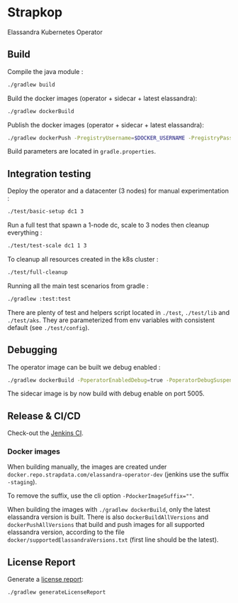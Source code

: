 # Strapkop

Elassandra Kubernetes Operator

## Build

Compile the java module :
```bash
./gradlew build
```

Build the docker images (operator + sidecar + latest elassandra):
```bash
./gradlew dockerBuild
```

Publish the docker images (operator + sidecar + latest elassandra):
```bash
./gradlew dockerPush -PregistryUsername=$DOCKER_USERNAME -PregistryPassword=$DOCKER_PASSWORD -PregistryUrl=$DOCKER_URL
```

Build parameters are located in `gradle.properties`.

## Integration testing

Deploy the operator and a datacenter (3 nodes) for manual experimentation :
```bash
./test/basic-setup dc1 3
```

Run a full test that spawn a 1-node dc, scale to 3 nodes then cleanup everything :
```bash
./test/test-scale dc1 1 3
```

To cleanup all resources created in the k8s cluster :
```bash
./test/full-cleanup
```

Running all the main test scenarios from gradle :
```bash
./gradlew :test:test
```

There are plenty of test and helpers script located in `./test`, `./test/lib` and `./test/aks`.
They are parameterized from env variables with consistent default (see `./test/config`).

## Debugging

The operator image can be built we debug enabled :
```bash
./gradlew dockerBuild -PoperatorEnabledDebug=true -PoperatorDebugSuspend=false
```

The sidecar image is by now build with debug enable on port 5005.

## Release & CI/CD

Check-out the [Jenkins CI](https://jenkins.azure.strapcloud.com/blue/organizations/jenkins/strapkop/activity).

### Docker images

When building manually, the images are created under `docker.repo.strapdata.com/elassandra-operator-dev` (jenkins use the suffix `-staging`).

To remove the suffix, use the cli option `-PdockerImageSuffix=""`.

When building the images with `./gradlew dockerBuild`, only the latest elassandra version is built.
There is also `dockerBuildAllVersions` and `dockerPushAllVersions` that build and push images for all supported
elassandra version, according to the file `docker/supportedElassandraVersions.txt` (first line should be the latest).

## License Report

Generate a [license report](build/reports/dependency-license/index.html):
```bash
./gradlew generateLicenseReport
```